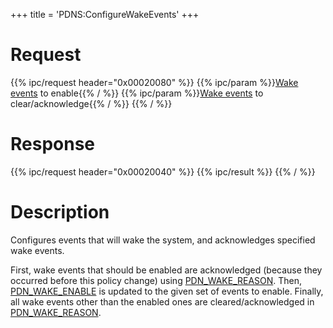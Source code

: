 +++
title = 'PDNS:ConfigureWakeEvents'
+++

# Request

{{% ipc/request header="0x00020080" %}}
{{% ipc/param %}}[Wake events](PDN_Registers#pdn_wake_enable "wikilink") to enable{{% / %}}
{{% ipc/param %}}[Wake events](PDN_Registers#pdn_wake_enable "wikilink") to clear/acknowledge{{% / %}}
{{% / %}}

# Response

{{% ipc/request header="0x00020040" %}}
{{% ipc/result %}}
{{% / %}}

# Description

Configures events that will wake the system, and acknowledges specified wake events.

First, wake events that should be enabled are acknowledged (because they occurred before this policy change) using [PDN_WAKE_REASON](PDN_Registers#pdn_wake_reason "wikilink"). Then, [PDN_WAKE_ENABLE](PDN_Registers#pdn_wake_enable "wikilink") is updated to the given set of events to enable. Finally, all wake events other than the enabled ones are cleared/acknowledged in [PDN_WAKE_REASON](PDN_Registers#pdn_wake_reason "wikilink").
